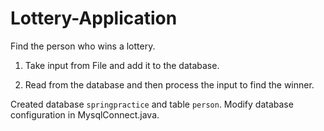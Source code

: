 # Lottery-Application
Find the person who wins a lottery.

1. Take input from File and add it to the database.

2. Read from the database and then process the input to find the winner.

Created database `springpractice` and table `person`.
 Modify database configuration in MysqlConnect.java.

